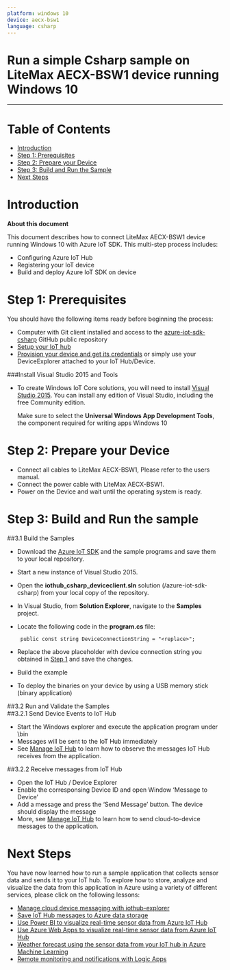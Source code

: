 ```yaml
---
platform: windows 10
device: aecx-bsw1
language: csharp
---
```


Run a simple Csharp sample on LiteMax AECX-BSW1 device running Windows 10
===
---

# Table of Contents

-   [Introduction](#Introduction)
-   [Step 1: Prerequisites](#Prerequisites)
-   [Step 2: Prepare your Device](#PrepareDevice)
-   [Step 3: Build and Run the Sample](#Build)
-   [Next Steps](#NextSteps)

<a name="Introduction"></a>
# Introduction

**About this document**

This document describes how to connect LiteMax AECX-BSW1 device running Windows 10 with Azure IoT SDK. This multi-step process includes:
-   Configuring Azure IoT Hub
-   Registering your IoT device
-   Build and deploy Azure IoT SDK on device

<a name="Prerequisites"></a>
# Step 1: Prerequisites

You should have the following items ready before beginning the process:

-   Computer with Git client installed and access to the [azure-iot-sdk-csharp](https://github.com/Azure/azure-iot-sdk-csharp) GitHub public repository
-   [Setup your IoT hub][lnk-setup-iot-hub]
-   [Provision your device and get its credentials][lnk-manage-iot-hub] or simply use your DeviceExplorer attached to your IoT Hub/Device. 

###Install Visual Studio 2015 and Tools

-   To create Windows IoT Core solutions, you will need to install [Visual Studio 2015](https://www.visualstudio.com/downloads/). You can install any edition of Visual Studio, including the free Community edition.

     Make sure to select the **Universal Windows App Development Tools**, the component required for writing apps Windows 10 

<a name="PrepareDevice"></a>
# Step 2: Prepare your Device

-   Connect all cables to LiteMax AECX-BSW1, Please refer to the users manual.
-   Connect the power cable with LiteMax AECX-BSW1.
-   Power on the Device and wait until the operating system is ready. 

<a name="Build"></a>
# Step 3: Build and Run the sample
##3.1 Build the Samples
 
-   Download the [Azure IoT SDK](https://github.com/Azure/azure-iot-sdk-csharp) and the sample programs and save them to your local repository.
-   Start a new instance of Visual Studio 2015.
-   Open the **iothub_csharp_deviceclient.sln** solution (/azure-iot-sdk-csharp) from your local copy of the repository. 
-   In Visual Studio, from **Solution Explorer**, navigate to the **Samples** project.
-   Locate the following code in the **program.cs** file:

         public const string DeviceConnectionString = "<replace>"; 

-   Replace the above placeholder with device connection string you obtained in [Step 1](#Prerequisites) and save the changes.
-   Build the example
-   To deploy the binaries on your device by using a USB memory stick (binary application) 

##3.2 Run and Validate the Samples  
##3.2.1 Send Device Events to IoT Hub 


-   Start the Windows explorer and execute the application program under \bin
-   Messages will be sent to the IoT Hub immediately
-   See [Manage IoT Hub](https://github.com/Azure/azure-iot-device-ecosystem/blob/master/manage_iot_hub.md) to learn how to observe the messages IoT Hub receives from the application. 

##3.2.2 Receive messages from IoT Hub 

-   Open the IoT Hub / Device Explorer
-   Enable the corresponsing Device ID and open Window ‘Message to Device’
-   Add a message and press the ‘Send Message’ button. The device should display the message
-   More, see [Manage IoT Hub](https://github.com/Azure/azure-iot-device-ecosystem/blob/master/manage_iot_hub.md) to learn how to send cloud-to-device messages to the application.   

<a name="NextSteps"></a>
# Next Steps

You have now learned how to run a sample application that collects sensor data and sends it to your IoT hub. To explore how to store, analyze and visualize the data from this application in Azure using a variety of different services, please click on the following lessons:

-   [Manage cloud device messaging with iothub-explorer]
-   [Save IoT Hub messages to Azure data storage]
-   [Use Power BI to visualize real-time sensor data from Azure IoT Hub]
-   [Use Azure Web Apps to visualize real-time sensor data from Azure IoT Hub]
-   [Weather forecast using the sensor data from your IoT hub in Azure Machine Learning]
-   [Remote monitoring and notifications with Logic Apps]   

[Manage cloud device messaging with iothub-explorer]: https://docs.microsoft.com/en-us/azure/iot-hub/iot-hub-explorer-cloud-device-messaging
[Save IoT Hub messages to Azure data storage]: https://docs.microsoft.com/en-us/azure/iot-hub/iot-hub-store-data-in-azure-table-storage
[Use Power BI to visualize real-time sensor data from Azure IoT Hub]: https://docs.microsoft.com/en-us/azure/iot-hub/iot-hub-live-data-visualization-in-power-bi
[Use Azure Web Apps to visualize real-time sensor data from Azure IoT Hub]: https://docs.microsoft.com/en-us/azure/iot-hub/iot-hub-live-data-visualization-in-web-apps
[Weather forecast using the sensor data from your IoT hub in Azure Machine Learning]: https://docs.microsoft.com/en-us/azure/iot-hub/iot-hub-weather-forecast-machine-learning
[Remote monitoring and notifications with Logic Apps]: https://docs.microsoft.com/en-us/azure/iot-hub/iot-hub-monitoring-notifications-with-azure-logic-apps
[setup-devbox-windows]: https://github.com/Azure/azure-iot-sdk-csharp/blob/master/doc/devbox_setup.md
[lnk-setup-iot-hub]: ../setup_iothub.md
[lnk-manage-iot-hub]: ../manage_iot_hub.md